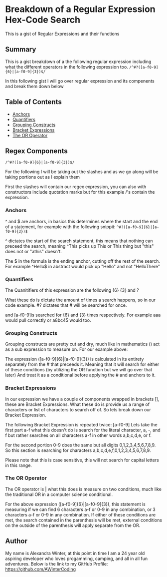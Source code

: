 # Breakdown of a Regular Expression Hex-Code Search

This is a gist of Regular Expressions and their functions

## Summary

This is a gist breakdown of a the following regular expression including what the different operators in the following expression too.
`/^#?([a-f0-9]{6}|[a-f0-9]{3})$/`

In this following gist I will go over regular expression and its compenents and break them down below

## Table of Contents

- [Anchors](#anchors)
- [Quantifiers](#quantifiers)
- [Grouping Constructs](#grouping-constructs)
- [Bracket Expressions](#bracket-expressions)
- [The OR Operator](#the-or-operator)

## Regex Components

`/^#?([a-f0-9]{6}|[a-f0-9]{3})$/`

For the following I will be taking out the slashes and as we go along will be taking portions out as I explain them

First the slashes will contain our regex expression, you can also with constructors include quotation marks but for this example /'s contain the expression.

### Anchors

^ and $ are anchors, in basics this determines where the start and the end of a statement, for example with the following snippit: `^#?([a-f0-9]{6}|[a-f0-9]{3})$`

^ dictates the start of the search statement, this means that nothing can preceed the search, meaning ^This picks up This or This thing but "this" does not or "athis" doesn't.

The $ in the formula is the ending anchor, cutting off the rest of the search.
For example ^Hello$ in abstract would pick up "Hello" and not "HelloThere"

### Quantifiers

The Quanitifiers of this expression are the following {6} {3} and ?

What these do is dictate the amount of times a search happens, so in our code example.
#? dictates that # will be searched for once.

and [a-f0-9]is searched for {6} and {3} times respectively. For example aaa would pull correctly or a8bc45 would too.

### Grouping Constructs

Grouping constructs are pretty cut and dry, much like in mathematics () act as a sub expression to measure on.
For our example above:

The expression ([a-f0-9]{6}|[a-f0-9]{3}) is calculated in its entirety separately from the # that preceeds it.
Meaning that it will search for either of these conditions (by utilizing the OR function but we will go over that later)
And treat it as a conditional before applying the # and anchors to it.

### Bracket Expressions

In our expression we have a couple of components wrapped in brackets [], these are Bracket Expressions.
What these do is provide us a range of characters or list of characters to search off of.
So lets break down our Bracket Expression.

The following Bracket Expression is repeated twice: [a-f0-9]
Lets take the first part a-f what this doesn't do is search for the literal character, a, -, and f
but rather searches on all characters a-f in other words a,b,c,d,e, or f.

For the second portion 0-9 does the same but all digits 0,1,2,3,4,5,6,7,8,9.
So this section is searching for characters a,b,c,d,e,f,0,1,2,3,4,5,6,7,8,9.

Please note that this is case sensitive, this will not search for capital letters in this range.

### The OR Operator

The OR operator is | what this does is measure on two conditions, much like the traditional OR in a computer science conditional.

For the above expression ([a-f0-9]{6}|[a-f0-9]{3}), this statement is measuring if we can find 6 characters a-f or 0-9 in any combination, or 3 characters a-f or 0-9 in any combination. If either of these conditions are met, the search contained in the parenthesis will be met, external conditions on the outside of the parenthesis will apply separate from the OR.

## Author

My name is Alexandra Winter, at this point in time I am a 24 year old aspiring developer who loves progamming, camping, and all in all fun adventures. 
Below is the link to my GitHub Profile: 
https://github.com/AWinterCoding
